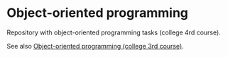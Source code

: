 # Object-oriented programming

Repository with object-oriented programming tasks (college 4rd course).

See also [Object-oriented programming (college 3rd course)](https://github.com/jaroshevskii/oop-college-3rd-course).
